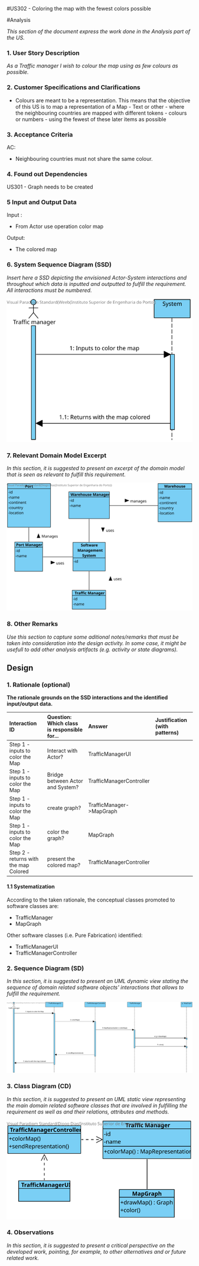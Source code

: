 #US302 - Coloring the map with the fewest colors possible

#Analysis

*This section of the document express the work done in the Analysis part of the US.*

### 1. User Story Description

*As a Traffic manager I wish to colour the map using as few colours as possible.*

### 2. Customer Specifications and Clarifications

- Colours are meant to be a representation. This means that the objective of this US is to map a representation of a Map - Text or other - where the neighbouring countries are mapped with different tokens - colours or numbers - using the fewest of these later items as possible

### 3. Acceptance Criteria

AC:
* Neighbouring countries must not share the same colour.


### 4. Found out Dependencies

US301 - Graph needs to be created


### 5 Input and Output Data

Input :

* From Actor use operation color map

Output:

* The colored map

### 6. System Sequence Diagram (SSD)

*Insert here a SSD depicting the envisioned Actor-System interactions and throughout which data is inputted and outputted to fulfill the requirement. All interactions must be numbered.*

![US302-SSD](US302-SSD.svg)


### 7. Relevant Domain Model Excerpt
*In this section, it is suggested to present an excerpt of the domain model that is seen as relevant to fulfill this requirement.*

![US302-MD](US302-MD.svg)

### 8. Other Remarks

*Use this section to capture some aditional notes/remarks that must be taken into consideration into the design activity. In some case, it might be usefull to add other analysis artifacts (e.g. activity or state diagrams).*



## Design

### 1. Rationale (optional)

**The rationale grounds on the SSD interactions and the identified input/output data.**

| Interaction ID | Question: Which class is responsible for... | Answer  | Justification (with patterns)  |
|:-------------  |:--------------------- |:------------|:---------------------------- |
| Step 1 - inputs to color the Map 		 |		Interact with Actor?					 |    TrafficManagerUI         |                              |
| Step 1 - inputs to color the Map 		 |		Bridge between Actor and System?					 |   TrafficManagerController          |                              |
| Step 1 - inputs to color the Map 		 |		create graph?					 |                   TrafficManager->MapGraph                      |
| Step 1 - inputs to color the Map 		 |		color the graph?					 |                     MapGraph                      |
| Step 2 - returns with the map Colored 		 |			present the colored map?				 |      TrafficManagerController       |                              |

#### 1.1 Systematization

According to the taken rationale, the conceptual classes promoted to software classes are:

 * TrafficManager
 * MapGraph

Other software classes (i.e. Pure Fabrication) identified:
 * TrafficManagerUI
 * TrafficManagerController

### 2. Sequence Diagram (SD)

*In this section, it is suggested to present an UML dynamic view stating the sequence of domain related software objects' interactions that allows to fulfill the requirement.*

![US302-SD](US302-SD.svg)

### 3. Class Diagram (CD)

*In this section, it is suggested to present an UML static view representing the main domain related software classes that are involved in fulfilling the requirement as well as and their relations, attributes and methods.*

![US302-CD](US302-CD.svg)

### 4. Observations

*In this section, it is suggested to present a critical perspective on the developed work, pointing, for example, to other alternatives and or future related work.*
